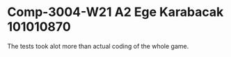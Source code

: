 # Comp-3004-W21 A2 Ege Karabacak 101010870 
The tests took alot more than actual coding of the whole game.
